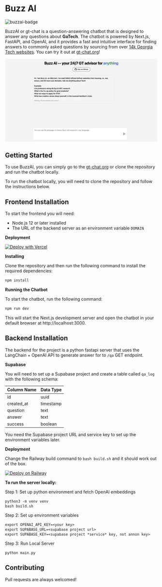 # Buzz AI

![buzzai-badge](https://socialify.git.ci/hxu296/gt-chat/image?font=Inter&forks=1&issues=1&language=1&owner=1&pulls=1&stargazers=1&theme=Light)

BuzzAI or gt-chat is a question-answering chatbot that is designed to answer any questions about __GaTech__. The chatbot is powered by Next.js, FastAPI, and OpenAI, and it provides a fast and intuitive interface for finding answers to commonly asked questions by sourcing from over [14k Georgia Tech websites](./back/websites.txt). You can try it out at [gt-chat.org](https://gt-chat.org)!

![Screenshot of BuzzAI](./assets/gt-chat.png)

## Getting Started

To use BuzzAI, you can simply go to the [gt-chat.org](https://gt-chat.org) or clone the repository and run the chatbot locally.

To run the chatbot locally, you will need to clone the repository and follow the instructions below.

## Frontend Installation
To start the frontend you will need:

- Node.js 12 or later installed
- The URL of the backend server as an environment variable `DOMAIN`

__Deployment__

[![Deploy with Vercel](https://vercel.com/button)](https://vercel.com/new/clone?repository-url=https%3A%2F%2Fgithub.com%2Fhxu296%2Fgt-chat)

__Installing__

Clone the repository and then run the following command to install the required dependencies:

```bash
npm install
```

__Running the Chatbot__

To start the chatbot, run the following command:

```bash
npm run dev
```

This will start the Next.js development server and open the chatbot in your default browser at http://localhost:3000.



## Backend Installation

The backend for the project is a python fastapi server that uses the LangChain + OpenAI API to generate answer for to `/qa` GET endpoint.

__Supabase__

You will need to set up a Supabase project and create a table called `qa_log` with the following schema:

| Column Name | Data Type |
| ----------- | --------- |
| id          | uuid      |
| created_at  | timestamp |
| question    | text      |
| answer      | text      |
| success     | boolean   |

You need the Supabase project URL and service key to set up the environment variables later.

__Deployment__

Change the Railway build command to `bash build.sh` and it should work out of the box.

[![Deploy on Railway](https://railway.app/button.svg)](https://railway.app/template/FZffm_?referralCode=wOsORh)

__To run the server locally:__

Step 1: Set up python environment and fetch OpenAI embeddings
```
python3 -m venv venv
bash build.sh
```

Step 2: Set up environment variables
```
export OPENAI_API_KEY=<your key>
export SUPABASE_URL=<supabase project url>
export SUPABASE_KEY=<supabase project *service* key, not annon key>
```

Step 3: Run Local Server
```
python main.py
```

## Contributing

Pull requests are always welcomed!